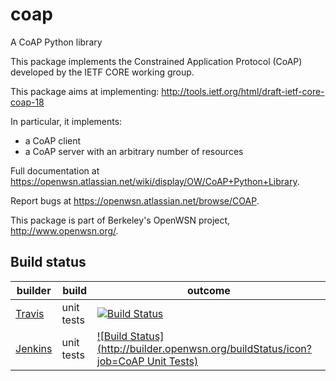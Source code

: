 coap
====

A CoAP Python library

This package implements the Constrained Application Protocol (CoAP)
developed by the IETF CORE working group.

This package aims at implementing:
http://tools.ietf.org/html/draft-ietf-core-coap-18

In particular, it implements:
- a CoAP client
- a CoAP server with an arbitrary number of resources

Full documentation at https://openwsn.atlassian.net/wiki/display/OW/CoAP+Python+Library.

Report bugs at https://openwsn.atlassian.net/browse/COAP.

This package is part of Berkeley's OpenWSN project,
http://www.openwsn.org/.

Build status
------------

|              builder                                            |      build            | outcome
| --------------------------------------------------------------- | --------------------- | -------
| [Travis](https://travis-ci.org/openwsn-berkeley/coap)           | unit tests            | [![Build Status](https://travis-ci.org/openwsn-berkeley/coap.png?branch=develop)](https://travis-ci.org/openwsn-berkeley/coap)
| [Jenkins](http://builder.openwsn.org/job/CoAP%20Unit%20Tests/)  | unit tests            | [![Build Status](http://builder.openwsn.org/buildStatus/icon?job=CoAP Unit Tests)](http://builder.openwsn.org/job/CoAP%20Unit%20Tests/)
